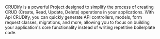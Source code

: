 CRUDify is a powerful Project designed to simplify the process of creating CRUD (Create, Read, Update, Delete) operations in your applications. With Api CRUDify, you can quickly generate API controllers, models, form request classes, migrations, and more, allowing you to focus on building your application's core functionality instead of writing repetitive boilerplate code.
